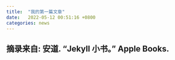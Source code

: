 ```yaml
---
title:  "我的第一篇文章"
date:   2022-05-12 00:51:16 +0800
categories: news
---
```


## 摘录来自: 安道. “Jekyll 小书。” Apple Books.